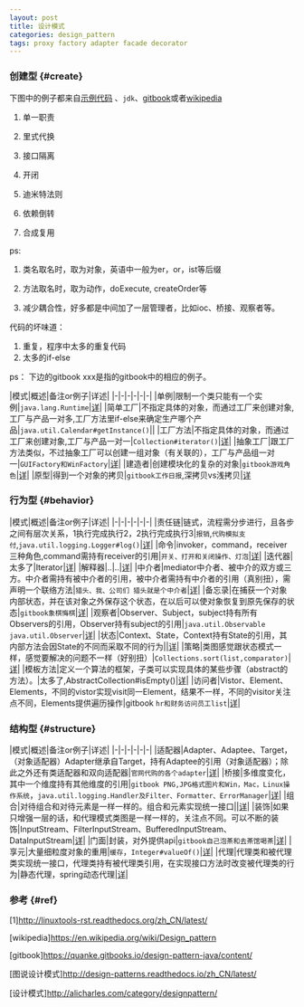 ```yaml
---
layout: post
title: 设计模式
categories: design_pattern
tags: proxy factory adapter facade decorator
---
```


### 创建型 {#create}

 下图中的例子都来自[示例代码](https://github.com/lcj1992/learn/tree/master/java/designPattern)
、`jdk`、[gitbook](https://quanke.gitbooks.io/design-pattern-java/content/)或者[wikipedia](https://en.wikipedia.org/wiki/Software_design_pattern)

1. 单一职责

2. 里式代换

3. 接口隔离

4. 开闭

5. 迪米特法则

6. 依赖倒转

7. 合成复用

ps:

1. 类名取名时，取为对象，英语中一般为er，or，ist等后缀

2. 方法取名时，取为动作，doExecute, createOrder等

3. 减少耦合性，好多都是中间加了一层管理者，比如ioc、桥接、观察者等。

代码的坏味道：
1. 重复，程序中太多的重复代码
2. 太多的if-else

ps： 下边的gitbook xxx是指的gitbook中的相应的例子。

|模式|概述|备注or例子|详述|
|-|-|-|-|-|-|
|单例|限制一个类只能有一个实例|`java.lang.Runtime`|[详](/2016/07/26/singleton)|
|简单工厂|不指定具体的对象，而通过工厂来创建对象,工厂与产品一对多,工厂方法里if-else来确定生产哪个产品|`java.util.Calendar#getInstance()`||
|工厂方法|不指定具体的对象，而通过工厂来创建对象,工厂与产品一对一|`Collection#iterator()`|[详](/2016/07/26/factory)|
|抽象工厂|跟工厂方法类似，不过抽象工厂可以创建一组对象（有关联的），工厂与产品组一对一|`GUIFactory和WinFactory`|[详](/2016/07/26/abstract_factory)|
|建造者|创建模块化的复杂的对象|`gitbook游戏角色`|[详](/2016/07/26/builder)|
|原型|得到一个对象的拷贝|`gitbook工作日报`,深拷贝vs浅拷贝|[详](/2016/07/26/prototype)

### 行为型 {#behavior}

|模式|概述|备注or例子|详述|
|-|-|-|-|-|-|
|责任链|链式，流程需分步进行，且各步之间有层次关系，1执行完成执行2，2执行完成执行3|`报销`,`代购模拟支付`,`java.util.logging.Logger#log()`|[详](/2016/07/26/chain_of_responsibility)|
|命令|invoker，command，receiver三种角色,command需持有receiver的引用|`开关、打开和关闭操作、灯泡`|[详](/2016/07/26/command)|
|迭代器|太多了|Iterator|[详](/2016/07/26/iterator)|
|解释器|..|..|[详](/2016/07/26/interpreter)|
|中介者|mediator中介者、被中介的双方或三方。中介者需持有被中介者的引用，被中介者需持有中介者的引用（真别扭），需声明一个联络方法|`猎头、我、公司们 猎头就是个中介者`|[详](/2016/07/26/mediator)|
|备忘录|在捕获一个对象内部状态，并在该对象之外保存这个状态，在以后可以使对象恢复到原先保存的状态|`gitbook象棋悔棋`|[详](/2016/07/26/memento)|
|观察者|Observer、Subject，subject持有所有Observers的引用，Observer持有subject的引用|`java.util.Observable  java.util.Observer`|[详](/2016/07/26/observer)|
|状态|Context、State，Context持有State的引用，其内部方法会因State的不同而采取不同的行为||[详](/2016/07/26/state)|
|策略|类图感觉跟状态模式一样，感觉要解决的问题不一样（好别扭）|`Collections.sort(list,comparator)`|[详](/2016/07/26/strategy)|
|模板方法|定义一个算法的框架，子类可以实现具体的某些步骤（abstract的方法）。|太多了,AbstractCollection#isEmpty()|[详](/2016/07/26/template)|
|访问者|Vistor、Element、Elements，不同的vistor实现visit同一Element，结果不一样，不同的visitor关注点不同，Elements提供遍历操作|gitbook `hr和财务访问员工list`|[详](/2016/07/26/visitor)|

### 结构型 {#structure}

|模式|概述|备注or例子|详述|
|-|-|-|-|-|-|
|适配器|Adapter、Adaptee、Target，（对象适配器）Adapter继承自Target，持有Adaptee的引用（对象适配器）；除此之外还有类适配器和双向适配器|`官网代购的各个adapter`|[详](/2016/07/26/adapter)|
|桥接|多维度变化，其中一个维度持有其他维度的引用|`gitbook PNG,JPG格式图片和Win，Mac，Linux操作系统`，`java.util.logging.Handler及Filter、Formatter、ErrorManager`|[详](/2016/07/26/bridge)|
|组合|对待组合和对待元素是一样一样的。组合和元素实现统一接口||[详](/2016/07/26/composite)|
|装饰|如果只增强一层的话，和代理模式类图是一样一样的，关注点不同。可以不断的装饰|InputStream、FilterInputStream、BufferedInputStream、DataInputStream|[详](/2016/07/26/decorator)|
|门面|封装，对外提供api|`gitbook自己泡茶和去茶馆喝茶`|[详](/2016/07/26/facade)|
|享元|大量细粒度对象的重用|`缓存`，`Integer#valueOf()`|[详](/2016/07/26/flyweight)|
|代理|代理类和被代理类实现统一接口，代理类持有被代理类引用，在实现接口方法时改变被代理类的行为|静态代理，spring动态代理|[详](/2016/07/26/proxy)|

### 参考 {#ref}

[1]<http://linuxtools-rst.readthedocs.org/zh_CN/latest/>

[wikipedia]<https://en.wikipedia.org/wiki/Design_pattern>

[gitbook]<https://quanke.gitbooks.io/design-pattern-java/content/>

[图说设计模式]<http://design-patterns.readthedocs.io/zh_CN/latest/>

[设计模式]<http://alicharles.com/category/designpattern/>
